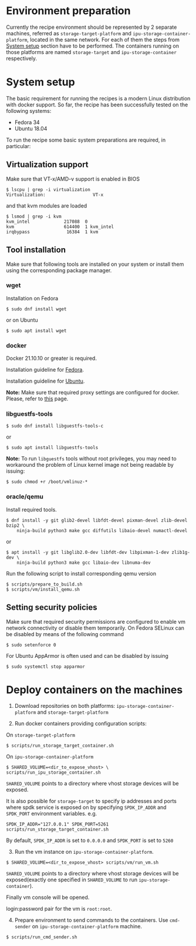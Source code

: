 # Environment preparation
Currently the recipe environment should be represented by 2 separate machines,
referred  as `storage-target-platform` and `ipu-storage-container-platform`,
located in the same network. For each of them the steps from
[System setup](#system-setup) section have to be performed.
The containers running on those platforms are named `storage-target` and
`ipu-storage-container` respectively.

# System setup
The basic requirement for running the recipes is a modern Linux distribution
with docker support.
So far, the recipe has been successfully tested on the following systems:
- Fedora 34
- Ubuntu 18.04

To run the recipe some basic system preparations are required, in particular:

## Virtualization support
Make sure that VT-x/AMD-v support is enabled in BIOS
```
$ lscpu | grep -i virtualization
Virtualization:                  VT-x
```
and that kvm modules are loaded
```
$ lsmod | grep -i kvm
kvm_intel             217088  0
kvm                   614400  1 kvm_intel
irqbypass              16384  1 kvm
```

## Tool installation
Make sure that following tools are installed on your system or install them
using the corresponding package manager.

### wget
Installation on Fedora
```
$ sudo dnf install wget
```
or on Ubuntu
```
$ sudo apt install wget
```

### docker
Docker 21.10.10 or greater is required.

Installation guideline for [Fedora](https://docs.docker.com/engine/install/fedora/).

Installation guideline for [Ubuntu](https://docs.docker.com/engine/install/ubuntu/).

**Note:**
Make sure that required proxy settings are configured for docker.
Please, refer to [this](https://docs.docker.com/config/daemon/systemd/#httphttps-proxy)
page.

### libguestfs-tools
```
$ sudo dnf install libguestfs-tools-c
```
or
```
$ sudo apt install libguestfs-tools
```

**Note:**
To run `libguestfs` tools without root privileges, you may need to workaround
the problem of
Linux kernel image not being readable by issuing:
```
$ sudo chmod +r /boot/vmlinuz-*
```

### oracle/qemu
Install required tools.
```
$ dnf install -y git glib2-devel libfdt-devel pixman-devel zlib-devel bzip2 \
    ninja-build python3 make gcc diffutils libaio-devel numactl-devel
```
or
```
$ apt install -y git libglib2.0-dev libfdt-dev libpixman-1-dev zlib1g-dev \
    ninja-build python3 make gcc libaio-dev libnuma-dev
```

Run the following script to install corresponding qemu version
```
$ scripts/prepare_to_build.sh
$ scripts/vm/install_qemu.sh
```

## Setting security policies
Make sure that required security permissions are configured to enable vm network
connectivity or disable them temporarily.
On Fedora SELinux can be disabled by means of the following command
```
$ sudo setenforce 0
```
For Ubuntu AppArmor is often used and can be disabled by issuing
```
$ sudo systemctl stop apparmor
```

# Deploy containers on the machines

1. Download repositories on both platforms: `ipu-storage-container-platform` and
`storage-target-platform`

2. Run docker containers providing configuration scripts:

On `storage-target-platform`
```
$ scripts/run_storage_target_container.sh
```

On `ipu-storage-container-platform`
```
$ SHARED_VOLUME=<dir_to_expose_vhost> \
scripts/run_ipu_storage_container.sh
```

`SHARED_VOLUME` points to a directory where vhost storage devices
will be exposed.

It is also possible for `storage-target` to specify ip addresses and ports where
spdk service is exposed on by specifying `SPDK_IP_ADDR` and `SPDK_PORT`
environment variables.
e.g.
```
SPDK_IP_ADDR="127.0.0.1" SPDK_PORT=5261 scripts/run_storage_target_container.sh
```
By default, `SPDK_IP_ADDR` is set to `0.0.0.0` and `SPDK_PORT` is set to `5260`

3. Run the vm instance on `ipu-storage-container-platform`.
```
$ SHARED_VOLUME=<dir_to_expose_vhost> scripts/vm/run_vm.sh
```

`SHARED_VOLUME` points to a directory where vhost storage devices
will be exposed(exactly one specified in `SHARED_VOLUME` to run
`ipu-storage-container`).

<a name="vm-console">
Finally vm console will be opened.
</a>

login:password pair for the vm is `root:root`.

4. Prepare environment to send commands to the containers.
Use `cmd-sender` on `ipu-storage-container-platform` machine.
```
$ scripts/run_cmd_sender.sh
```

